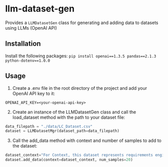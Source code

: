 # llm-dataset-gen
Provides a `LLMDatasetGen` class for generating and adding data to datasets using LLMs (OpenAI API)

## Installation
Install the following packages:
`pip install openai==1.3.5 pandas==2.1.3 python-dotenv==1.0.0`

## Usage
1. Create a .env file in the root directory of the project and add your OpenAI API key to it:
```
OPENAI_API_KEY=<your-openai-api-key>
```
2. Create an instance of the LLMDatasetGen class and call the load_dataset method with the path to your dataset file:
```python
data_filepath = "./data/LC_Dataset.csv"
dataset = LLMDatasetMgr(dataset_path=data_filepath)
```
3. Call the add_data method with context and number of samples to add to the dataset:
```python
dataset_context="For Context, this dataset represents requirements engineering excerpts and their corresponding Language Construct (LC) and Language Quality (LQ) codings"
dataset.add_data(context=dataset_context, num_samples=20)
```
